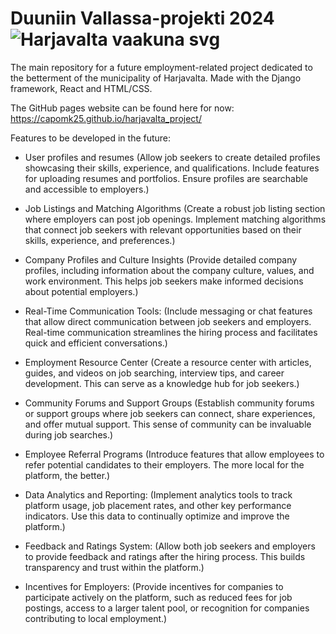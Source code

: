 # Duuniin Vallassa-projekti 2024 ![Harjavalta vaakuna svg](https://github.com/CapoMK25/harjavalta_project/assets/151710380/833ac44a-466d-4ce6-b69a-88bfd5053de7)

The main repository for a future employment-related project dedicated to the betterment of the municipality of Harjavalta. Made with the Django framework, React and HTML/CSS. 

The GitHub pages website can be found here for now: https://capomk25.github.io/harjavalta_project/

Features to be developed in the future: 

- User profiles and resumes (Allow job seekers to create detailed profiles showcasing their skills, experience, and qualifications. Include features for uploading resumes and portfolios. Ensure profiles are searchable and accessible to employers.)

- Job Listings and Matching Algorithms (Create a robust job listing section where employers can post job openings. Implement matching algorithms that connect job seekers with relevant opportunities based on their skills, experience, and preferences.)

- Company Profiles and Culture Insights (Provide detailed company profiles, including information about the company culture, values, and work environment. This helps job seekers make informed decisions about potential employers.)

- Real-Time Communication Tools: (Include messaging or chat features that allow direct communication between job seekers and employers. Real-time communication streamlines the hiring process and facilitates quick and efficient conversations.)

- Employment Resource Center (Create a resource center with articles, guides, and videos on job searching, interview tips, and career development. This can serve as a knowledge hub for job seekers.)

- Community Forums and Support Groups (Establish community forums or support groups where job seekers can connect, share experiences, and offer mutual support. This sense of community can be invaluable during job searches.)

- Employee Referral Programs (Introduce features that allow employees to refer potential candidates to their employers. The more local for the platform, the better.)

- Data Analytics and Reporting: (Implement analytics tools to track platform usage, job placement rates, and other key performance indicators. Use this data to continually optimize and improve the platform.)

- Feedback and Ratings System: (Allow both job seekers and employers to provide feedback and ratings after the hiring process. This builds transparency and trust within the platform.)

- Incentives for Employers: (Provide incentives for companies to participate actively on the platform, such as reduced fees for job postings, access to a larger talent pool, or recognition for companies contributing to local employment.)

